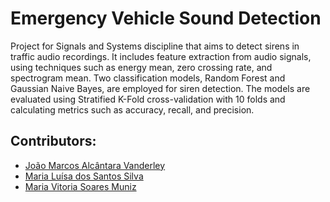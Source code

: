 # Emergency Vehicle Sound Detection

Project for Signals and Systems discipline that aims to detect sirens in traffic audio recordings. It includes feature extraction from audio signals, using techniques such as energy mean, zero crossing rate, and spectrogram mean. Two classification models, Random Forest and Gaussian Naive Bayes, are employed for siren detection. The models are evaluated using Stratified K-Fold cross-validation with 10 folds and calculating metrics such as accuracy, recall, and precision.

## Contributors: 
- [João Marcos Alcântara Vanderley](https://github.com/jmarcossss)
- [Maria Luísa dos Santos Silva](https://github.com/mluisass)
- [Maria Vitoria Soares Muniz](https://github.com/mariavmuniz)
